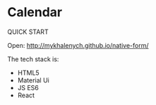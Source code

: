 <h1>Calendar</h1>

QUICK START

Open: http://mykhalenych.github.io/native-form/

The tech stack is:
<ul>
  <li>HTML5</li>
  <li>Material Ui</li>
  <li>JS ES6</li>
  <li>React</li>
</ul>

